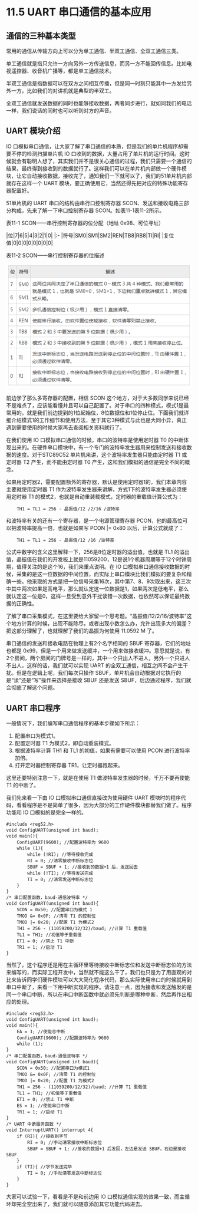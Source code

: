 # 11.5 UART 串口通信的基本应用

## 通信的三种基本类型

常用的通信从传输方向上可以分为单工通信、半双工通信、全双工通信三类。

单工通信就是指只允许一方向另外一方传送信息，而另一方不能回传信息。比如电视遥控器、收音机广播等，都是单工通信技术。

半双工通信是指数据可以在双方之间相互传播，但是同一时刻只能其中一方发给另外一方，比如我们的对讲机就是典型的半双工。

全双工通信就发送数据的同时也能够接收数据，两者同步进行，就如同我们的电话一样，我们说话的同时也可以听到对方的声音。 

## UART 模块介绍

IO 口模拟串口通信，让大家了解了串口通信的本质，但是我们的单片机程序却需要不停的检测扫描单片机 IO 口收到的数据，大量占用了单片机的运行时间。这时候就会有聪明人想了，其实我们并不是很关心通信的过程，我们只需要一个通信的结果，最终得到接收到的数据就行了。这样我们可以在单片机内部做一个硬件模块，让它自动接收数据，接收完了，通知我们一下就可以了，我们的51单片机内部就存在这样一个 UART 模块，要正确使用它，当然还得先把对应的特殊功能寄存器配置好。

51单片机的 UART 串口的结构由串行口控制寄存器 SCON、发送和接收电路三部分构成，先来了解一下串口控制寄存器 SCON。如表11-1表11-2所示。

表11-1 SCON——串行控制寄存器的位分配（地址 0x98、可位寻址）

|位|7|6|5|4|3|2|1|0|
|:- 
|符号|SM0|SM1|SM2|REN|TB8|RB8|TI|RI|
|复位值|0|0|0|0|0|0|0|0|

表11-2 SCON——串行控制寄存器的位描述

![](images/40.png)

前边学了那么多寄存器的配置，相信 SCON 这个地方，对于大多数同学来说已经不是难点了，应该能看懂并且可以自己配置了。对于串口的四种模式，模式1是最常用的，就是我们前边提到的1位起始位，8位数据位和1位停止位。下面我们就详细介绍模式1的工作细节和使用方法，至于其它3种模式与此也是大同小异，真正遇到需要使用的时候大家再去查阅相关资料就行了。

在我们使用 IO 口模拟串口通信的时候，串口的波特率是使用定时器 T0 的中断体现出来的。在硬件串口模块中，有一个专门的波特率发生器用来控制发送和接收数据的速度。对于STC89C52 单片机来讲，这个波特率发生器只能由定时器 T1 或定时器 T2 产生，而不能由定时器 T0 产生，这和我们模拟的通信是完全不同的概念。

如果用定时器2，需要配置额外的寄存器，默认是使用定时器1的，我们本章内容主要就使用定时器 T1 作为波特率发生器来讲解，方式1下的波特率发生器必须使用定时器 T1 的模式2，也就是自动重装载模式，定时器的重载值计算公式为：

```
    TH1 = TL1 = 256 - 晶振值/12 /2/16 /波特率
```

和波特率有关的还有一个寄存器，是一个电源管理寄存器 PCON，他的最高位可以把波特率提高一倍，也就是如果写 PCON |= 0x80 以后，计算公式就成了：

```
    TH1 = TL1 = 256 - 晶振值/12 /16 /波特率
```

公式中数字的含义这里解释一下，256是8位定时器的溢出值，也就是 TL1 的溢出值，晶振值在我们的开发板上就是11059200，12是说1个机器周期等于12个时钟周期，值得关注的是这个16，我们来重点说明。在 IO 口模拟串口通信接收数据的时候，采集的是这一位数据的中间位置，而实际上串口模块比我们模拟的要复杂和精确一些。他采取的方式是把一位信号采集16次，其中第7、8、9次取出来，这三次中其中两次如果是高电平，那么就认定这一位数据是1，如果两次是低电平，那么就认定这一位是0，这样一旦受到意外干扰读错一次数据，也依然可以保证最终数据的正确性。

了解了串口采集模式，在这里要给大家留一个思考题。“晶振值/12/2/16/波特率”这个地方计算的时候，出现不能除尽，或者出现小数怎么办，允许出现多大的偏差？把这部分理解了，也就理解了我们的晶振为何使用 11.0592 M 了。

串口通信的发送和接收电路在物理上有2个名字相同的 SBUF 寄存器，它们的地址也都是 0x99，但是一个用来做发送缓冲，一个用来做接收缓冲。意思就是说，有2个房间，两个房间的门牌号是一样的，其中一个只出人不进人，另外一个只进人不出人，这样的话，我们就可以实现 UART 的全双工通信，相互之间不会产生干扰。但是在逻辑上呢，我们每次只操作 SBUF，单片机会自动根据对它执行的是“读”还是“写”操作来选择是接收 SBUF 还是发送 SBUF，后边通过程序，我们就会彻底了解这个问题。 

## UART 串口程序

一般情况下，我们编写串口通信程序的基本步骤如下所示： 
1. 配置串口为模式1。
2. 配置定时器 T1 为模式2，即自动重装模式。
3. 根据波特率计算 TH1 和 TL1 的初值，如果有需要可以使用 PCON 进行波特率加倍。
4. 打开定时器控制寄存器 TR1，让定时器跑起来。

这里还要特别注意一下，就是在使用 T1 做波特率发生器的时候，千万不要再使能 T1 的中断了。

我们先来看一下由 IO 口模拟串口通信直接改为使用硬件 UART 模块时的程序代码，看看程序是不是简单了很多，因为大部分的工作硬件模块都替我们做了。程序功能和 IO 口模拟的是完全一样的。 

```
#include <reg52.h>
void ConfigUART(unsigned int baud);
void main(){
    ConfigUART(9600); //配置波特率为 9600
    while (1){
        while (!RI); //等待接收完成
        RI = 0; //清零接收中断标志位
        SBUF = SBUF + 1; //接收到的数据+1 后，发送回去
        while (!TI); //等待发送完成
        TI = 0; //清零发送中断标志位
    }
}
/* 串口配置函数，baud-通信波特率 */
void ConfigUART(unsigned int baud){
    SCON = 0x50; //配置串口为模式 1
    TMOD &= 0x0F; //清零 T1 的控制位
    TMOD |= 0x20; //配置 T1 为模式2
    TH1 = 256 - (11059200/12/32)/baud; //计算 T1 重载值
    TL1 = TH1; //初值等于重载值
    ET1 = 0; //禁止 T1 中断
    TR1 = 1; //启动 T1
}
```

当然了，这个程序还是用在主循环里等待接收中断标志位和发送中断标志位的方法来编写的，而实际工程开发中，当然就不能这么干了，我们也只是为了用直观的对比来告诉同学们硬件模块可以大大简化程序代码，那么实际使用串口的时候就用到串口中断了，来看一下用中断实现的程序。请注意一点，因为接收和发送触发的是同一个串口中断，所以在串口中断函数中就必须先判断是哪种中断，然后再作出相应的处理。 

```
#include <reg52.h>
void ConfigUART(unsigned int baud);
void main(){
    EA = 1; //使能总中断
    ConfigUART(9600); //配置波特率为 9600
    while (1);
}
/* 串口配置函数，baud-通信波特率 */
void ConfigUART(unsigned int baud){
    SCON = 0x50; //配置串口为模式1
    TMOD &= 0x0F; //清零 T1 的控制位
    TMOD |= 0x20; //配置 T1 为模式2
    TH1 = 256 - (11059200/12/32)/baud; //计算 T1 重载值
    TL1 = TH1; //初值等于重载值
    ET1 = 0; //禁止 T1 中断
    ES = 1; //使能串口中断
    TR1 = 1; //启动 T1
}
/* UART 中断服务函数 */
void InterruptUART() interrupt 4{
    if (RI){ //接收到字节
        RI = 0; //手动清零接收中断标志位
        SBUF = SBUF + 1; //接收的数据+1 后发回，左边是发送 SBUF，右边是接收 SBUF
    }
    if (TI){ //字节发送完毕
        TI = 0; //手动清零发送中断标志位
    }
}
```

大家可以试验一下，看看是不是和前边用 IO 口模拟通信实现的效果一致，而主循环却完全空出来了，我们就可以随意添加其它功能代码进去。 